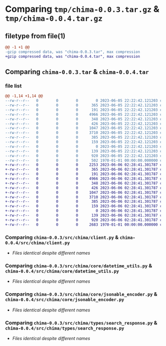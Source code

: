# Comparing `tmp/chima-0.0.3.tar.gz` & `tmp/chima-0.0.4.tar.gz`

## filetype from file(1)

```diff
@@ -1 +1 @@
-gzip compressed data, was "chima-0.0.3.tar", max compression
+gzip compressed data, was "chima-0.0.4.tar", max compression
```

## Comparing `chima-0.0.3.tar` & `chima-0.0.4.tar`

### file list

```diff
@@ -1,14 +1,14 @@
--rw-r--r--   0        0        0        0 2023-06-05 22:22:42.121203 chima-0.0.3/README.md
--rw-r--r--   0        0        0      365 2023-06-05 22:22:42.121203 chima-0.0.3/pyproject.toml
--rw-r--r--   0        0        0      191 2023-06-05 22:22:42.121203 chima-0.0.3/src/chima/__init__.py
--rw-r--r--   0        0        0     4966 2023-06-05 22:22:42.121203 chima-0.0.3/src/chima/client.py
--rw-r--r--   0        0        0      348 2023-06-05 22:22:42.121203 chima-0.0.3/src/chima/core/__init__.py
--rw-r--r--   0        0        0      426 2023-06-05 22:22:42.121203 chima-0.0.3/src/chima/core/api_error.py
--rw-r--r--   0        0        0     1047 2023-06-05 22:22:42.121203 chima-0.0.3/src/chima/core/datetime_utils.py
--rw-r--r--   0        0        0     3710 2023-06-05 22:22:42.121203 chima-0.0.3/src/chima/core/jsonable_encoder.py
--rw-r--r--   0        0        0      385 2023-06-05 22:22:42.121203 chima-0.0.3/src/chima/core/remove_none_from_headers.py
--rw-r--r--   0        0        0      159 2023-06-05 22:22:42.121203 chima-0.0.3/src/chima/environment.py
--rw-r--r--   0        0        0        0 2023-06-05 22:22:42.121203 chima-0.0.3/src/chima/py.typed
--rw-r--r--   0        0        0      139 2023-06-05 22:22:42.121203 chima-0.0.3/src/chima/types/__init__.py
--rw-r--r--   0        0        0      920 2023-06-05 22:22:42.121203 chima-0.0.3/src/chima/types/search_response.py
--rw-r--r--   0        0        0      502 1970-01-01 00:00:00.000000 chima-0.0.3/PKG-INFO
+-rw-r--r--   0        0        0     2253 2023-06-06 02:28:41.301787 chima-0.0.4/README.md
+-rw-r--r--   0        0        0      365 2023-06-06 02:28:41.301787 chima-0.0.4/pyproject.toml
+-rw-r--r--   0        0        0      191 2023-06-06 02:28:41.301787 chima-0.0.4/src/chima/__init__.py
+-rw-r--r--   0        0        0     4966 2023-06-06 02:28:41.301787 chima-0.0.4/src/chima/client.py
+-rw-r--r--   0        0        0      348 2023-06-06 02:28:41.301787 chima-0.0.4/src/chima/core/__init__.py
+-rw-r--r--   0        0        0      426 2023-06-06 02:28:41.301787 chima-0.0.4/src/chima/core/api_error.py
+-rw-r--r--   0        0        0     1047 2023-06-06 02:28:41.301787 chima-0.0.4/src/chima/core/datetime_utils.py
+-rw-r--r--   0        0        0     3710 2023-06-06 02:28:41.301787 chima-0.0.4/src/chima/core/jsonable_encoder.py
+-rw-r--r--   0        0        0      385 2023-06-06 02:28:41.301787 chima-0.0.4/src/chima/core/remove_none_from_headers.py
+-rw-r--r--   0        0        0      159 2023-06-06 02:28:41.301787 chima-0.0.4/src/chima/environment.py
+-rw-r--r--   0        0        0        0 2023-06-06 02:28:41.301787 chima-0.0.4/src/chima/py.typed
+-rw-r--r--   0        0        0      139 2023-06-06 02:28:41.301787 chima-0.0.4/src/chima/types/__init__.py
+-rw-r--r--   0        0        0      920 2023-06-06 02:28:41.301787 chima-0.0.4/src/chima/types/search_response.py
+-rw-r--r--   0        0        0     2683 1970-01-01 00:00:00.000000 chima-0.0.4/PKG-INFO
```

### Comparing `chima-0.0.3/src/chima/client.py` & `chima-0.0.4/src/chima/client.py`

 * *Files identical despite different names*

### Comparing `chima-0.0.3/src/chima/core/datetime_utils.py` & `chima-0.0.4/src/chima/core/datetime_utils.py`

 * *Files identical despite different names*

### Comparing `chima-0.0.3/src/chima/core/jsonable_encoder.py` & `chima-0.0.4/src/chima/core/jsonable_encoder.py`

 * *Files identical despite different names*

### Comparing `chima-0.0.3/src/chima/types/search_response.py` & `chima-0.0.4/src/chima/types/search_response.py`

 * *Files identical despite different names*

